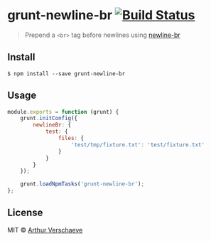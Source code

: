 # grunt-newline-br [![Build Status](https://travis-ci.org/arthurvr/grunt-newline-br.svg?branch=master)](https://travis-ci.org/arthurvr/grunt-newline-br)

> Prepend a `<br>` tag before newlines using [newline-br](https://www.npmjs.com/package/newline-br)


## Install

```
$ npm install --save grunt-newline-br
```


## Usage

```js
module.exports = function (grunt) {
	grunt.initConfig({
		newlineBr: {
			test: {
				files: {
					'test/tmp/fixture.txt': 'test/fixture.txt'
				}
			}
		}
	});

	grunt.loadNpmTasks('grunt-newline-br');
};
```


## License

MIT © [Arthur Verschaeve](http://arthurverschaeve.be)
